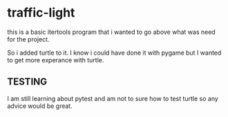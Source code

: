 # traffic-light
this is a basic itertools program that i wanted to go above what was need for the project.

So i added turtle to it. I know i could have done it with pygame but I wanted to get more experance with turtle.

## TESTING
I am still learning about pytest and am not to sure how to test turtle so any advice would be great.
